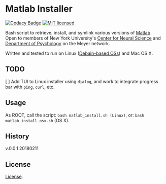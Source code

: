 # Matlab Installer

[![Codacy Badge](https://api.codacy.com/project/badge/Grade/c7574e6abc1840ab95a0f622170a9af1)](https://www.codacy.com/app/marshki/matlab_installer?utm_source=github.com&amp;utm_medium=referral&amp;utm_content=marshki/matlab_installer&amp;utm_campaign=Badge_Grade)
[![MIT licensed](https://img.shields.io/badge/license-MIT-blue.svg)](https://raw.githubusercontent.com/hyperium/hyper/master/LICENSE)

Bash script to retrieve, install, and symlink various versions of [Matlab](https://www.mathworks.com/products/matlab.html).   
Open to members of New York University's [Center for Neural Science](http://www.cns.nyu.edu/) and [Department of Psychology](http://www.psych.nyu.edu/psychology.html) on the Meyer network.   

Written and tested to run on Linux ([Debain-based OSs](https://www.debian.org/derivatives/#list)) and Mac OS X.  

## TODO 
[ ] Add TUI to Linux installer using `dialog`, and work to integrate progress bar with `ping`, `curl`, etc. 

## Usage 

As ROOT, call the script: 
`bash matlab_install.sh (Linux)`, or: 
`bash matlab_install_osx.sh` (OS X).  

## History 
v.0.0.1 20180211

## License 
[License](https://github.com/marshki/matlab_installer/blob/master/LICENSE). 
